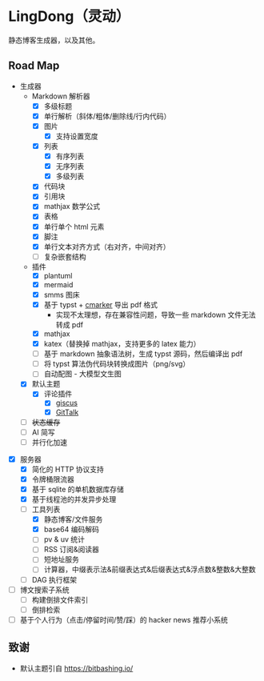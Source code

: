 # LingDong（灵动）

静态博客生成器，以及其他。

## Road Map

- 生成器
  - Markdown 解析器
    - [x] 多级标题
    - [x] 单行解析（斜体/粗体/删除线/行内代码）
    - [x] 图片
      - [x] 支持设置宽度
    - [x] 列表
      - [x] 有序列表
      - [x] 无序列表
      - [x] 多级列表
    - [x] 代码块
    - [x] 引用块
    - [x] mathjax 数学公式
    - [x] 表格
    - [x] 单行单个 html 元素
    - [x] 脚注
    - [x] 单行文本对齐方式（右对齐，中间对齐）
    - [ ] 复杂嵌套结构
  - 插件
    - [x] plantuml
    - [x] mermaid
    - [x] smms 图床
    - [x] 基于 typst + [cmarker](https://typst.app/universe/package/cmarker/) 导出 pdf 格式
      - 实现不太理想，存在兼容性问题，导致一些 markdown 文件无法转成 pdf
    - [x] mathjax
    - [x] katex（替换掉 mathjax，支持更多的 latex 能力）
    - [ ] 基于 markdown 抽象语法树，生成 typst 源码，然后编译出 pdf
    - [ ] 将 typst 算法伪代码块转换成图片（png/svg）
    - [ ] 自动配图 - 大模型文生图
  - [x] 默认主题
    - [x] 评论插件
      - [x] [giscus](https://giscus.app/zh-CN)
      - [x] [GitTalk](https://gitalk.github.io/)
  - [ ] ~~状态缓存~~
  - [ ] AI 简写
  - [ ] 并行化加速

- [x] 服务器
  - [x] 简化的 HTTP 协议支持
  - [x] 令牌桶限流器
  - [x] 基于 sqlite 的单机数据库存储
  - [x] 基于线程池的并发异步处理
  - [ ] 工具列表
    - [x] 静态博客/文件服务
    - [x] base64 编码解码
    - [ ] pv & uv 统计
    - [ ] RSS 订阅&阅读器
    - [ ] 短地址服务
    - [ ] 计算器，中缀表示法&前缀表达式&后缀表达式&浮点数&整数&大整数
  - [ ] DAG 执行框架

- [ ] 博文搜索子系统
  - [ ] 构建倒排文件索引
  - [ ] 倒排检索
- [ ] 基于个人行为（点击/停留时间/赞/踩）的 hacker news 推荐小系统

## 致谢

- 默认主题引自 https://bitbashing.io/
